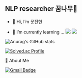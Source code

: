 ## NLP researcher 꿈나무🌳

- 👋 Hi, I’m 문진현 

- 🌱 I’m currently learning ...
<a href="https://www.python.org/" target="_blank"><img src="https://img.shields.io/badge/Python-3776AB?style=flat-square&logo=Python&logoColor=white"/></a>
<a href="https://pytorch.org/" target="_blank"><img src="https://img.shields.io/badge/PyTorch-EE4C2C?style=flat-square&logo=PyTorch&logoColor=white"/></a>

![Anurag's GitHub stats](https://github-readme-stats.vercel.app/api?username=jhmoon19&show_icons=true&theme=radical)

[![Solved.ac Profile](http://mazassumnida.wtf/api/v2/generate_badge?boj=answlsgus)](https://solved.ac/answlsgus/)

🐰 About Me

[![Gmail Badge](https://img.shields.io/badge/Gmail-d14836?style=flat-square&logo=Gmail&logoColor=white&link=mailto:answlsgus@korea.ac.kr)](answlsgus@korea.ac.kr)
